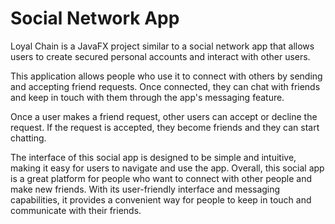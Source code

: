 # Social Network App

Loyal Chain is a JavaFX project similar to a social network app that allows users to create secured personal accounts and interact with other users.

This application allows people who use it to connect with others by sending and accepting friend requests. Once connected, they can chat with friends
and keep in touch with them through the app's messaging feature.

Once a user makes a friend request, other users can accept or decline the request. If the request is accepted, they become friends and they can start chatting. 

The interface of this social app is designed to be simple and intuitive, making it easy for users to navigate and use the app. 
Overall, this social app is a great platform for people who want to connect with other people and make new friends.
With its user-friendly interface and messaging capabilities, it provides a convenient way for people to keep in touch and communicate with their friends.
